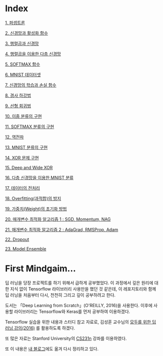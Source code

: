 ﻿# Index
[1. 퍼셉트론](https://github.com/MagmaTart/DeepLearningStudy/blob/master/Soomin/summarys/1_Perceptron.md)

[2. 신경망과 활성화 함수](https://github.com/MagmaTart/DeepLearningStudy/blob/master/Soomin/summarys/2_ActFunction.md)

[3. 행렬곱과 신경망](https://github.com/MagmaTart/DeepLearningStudy/blob/master/Soomin/summarys/3_MatrixDotOperation.md)

[4. 행렬곱을 이용한 다층 신경망](https://github.com/MagmaTart/DeepLearningStudy/blob/master/Soomin/summarys/4_MultiLayerNetwork.md)

[5. SOFTMAX 함수](https://github.com/MagmaTart/DeepLearningStudy/blob/master/Soomin/summarys/5_Softmax.md)

[6. MNIST 데이터셋](https://github.com/MagmaTart/DeepLearningStudy/blob/master/Soomin/summarys/6_MNISTdataset.md)

[7. 신경망의 학습과 손실 함수](https://github.com/MagmaTart/DeepLearningStudy/blob/master/Soomin/summarys/7_TrainingNetwork.md)

[8. 경사 하강법](https://github.com/MagmaTart/DeepLearningStudy/blob/master/Soomin/summarys/8_GradientDescentMethod.md)

[9. 선형 회귀법](https://github.com/MagmaTart/DeepLearningStudy/blob/master/Soomin/summarys/9_LinearRegression.md)

[10. 이중 분류의 구현](https://github.com/MagmaTart/DeepLearningStudy/blob/master/Soomin/summarys/10_BInaryClassfication.md)

[11. SOFTMAX 분류의 구현](https://github.com/MagmaTart/DeepLearningStudy/blob/master/Soomin/summarys/11_SOFTMAXclassfication.md)

[12. 역전파](https://github.com/MagmaTart/DeepLearningStudy/blob/master/Soomin/summarys/12_Backpropagation.md)

[13. MNIST 분류의 구현](https://github.com/MagmaTart/DeepLearningStudy/blob/master/Soomin/summarys/13_MNISTclassfication.md)

[14. XOR 문제 구현](https://github.com/MagmaTart/DeepLearningStudy/blob/master/Soomin/summarys/14_XORproblem.md)

[15. Deep and Wide XOR](https://github.com/MagmaTart/DeepLearningStudy/blob/master/Soomin/summarys/15_DeepAndWideXOR.md)

[16. 다층 신경망을 이용한 MNIST 분류](https://github.com/MagmaTart/DeepLearningStudy/blob/master/Soomin/summarys/16_MNISTusingSimpleNN.md)

[17. 데이터의 전처리](https://github.com/MagmaTart/DeepLearningStudy/blob/master/Soomin/summarys/17_DataPreProcessing.md)

[18. Overfitting(과적합)의 방지](https://github.com/MagmaTart/DeepLearningStudy/blob/master/Soomin/summarys/18_Overfitting.md)

[19. 가중치(Weight)의 초기화 방법](https://github.com/MagmaTart/DeepLearningStudy/blob/master/Soomin/summarys/19_Weight_Initialization.md)

[20. 매개변수 최적화 알고리즘 1 : SGD, Momentum, NAG](https://github.com/MagmaTart/DeepLearningStudy/blob/master/Soomin/summarys/20_Optimizer1.md)

[21. 매개변수 최적화 알고리즘 2 : AdaGrad, RMSProp, Adam](https://github.com/MagmaTart/DeepLearningStudy/blob/master/Soomin/summarys/21_Optimizer2.md)

[22. Dropout](https://github.com/MagmaTart/DeepLearningStudy/blob/master/Soomin/summarys/22_Dropout.md)

[23. Model Ensemble](https://github.com/MagmaTart/DeepLearningStudy/blob/master/Soomin/summarys/23_Ensemble.md)

# First Mindgaim...

딥 러닝을 당장 프로젝트를 하기 위해서 급하게 공부했었다. 이 과정에서 깊은 원리에 대한 지식 없이 Tensorflow 라이브러리 사용만을 했던 것 같은데, 이 레포지토리와 함께 딥 러닝을 처음부터 다시, 천천히 그리고 깊이 공부하려고 한다.
 
도서는 「Deep Learning from Scratch」(O'REILLY, 2016)을 사용한다. 이후에 사용할 라이브러리는 Tensorflow와 Keras를 먼저 공부하여 이용하겠다.

Tensorflow 실습을 위한 내용과 스터디 참고 자료로, 김성훈 교수님의 [모두를 위한 딥러닝 강의(2016)](http://hunkim.github.io/ml/) 를 활용하도록 하겠다.

또 많은 자료는 Stanford University의 [CS231n](http://cs231n.stanford.edu/syllabus.html) 강좌를 이용하였다.

또 이 내용은 [내 블로그](https://blog.naver.com/leesoo9297)에도 옮겨 다시 정리하고 있다.
